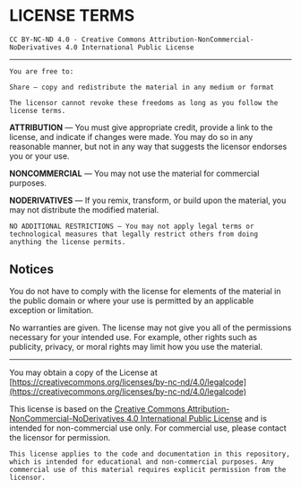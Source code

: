 # LICENSE TERMS
  
    CC BY-NC-ND 4.0 - Creative Commons Attribution-NonCommercial-NoDerivatives 4.0 International Public License

---

    You are free to:

    Share — copy and redistribute the material in any medium or format

    The licensor cannot revoke these freedoms as long as you follow the license terms.

<!-- markdownlint-disable MD033-->
 **ATTRIBUTION** — You must give appropriate credit, provide a link to the license, and indicate if changes were made. You may do so in any reasonable manner, but not in any way that suggests the licensor endorses you or your use.

 **NONCOMMERCIAL** — You may not use the material for commercial purposes.

 **NODERIVATIVES** — If you remix, transform, or build upon the material, you may not distribute the modified material.

```NO ADDITIONAL RESTRICTIONS — You may not apply legal terms or technological measures that legally restrict others from doing anything the license permits.```

## Notices

You do not have to comply with the license for elements of the material in the public domain or where your use is permitted by an applicable exception or limitation.

No warranties are given. The license may not give you all of the permissions necessary for your intended use. For example, other rights such as publicity, privacy, or moral rights may limit how you use the material.

---

You may obtain a copy of the License at [https://creativecommons.org/licenses/by-nc-nd/4.0/legalcode](https://creativecommons.org/licenses/by-nc-nd/4.0/legalcode)

This license is based on the [Creative Commons Attribution-NonCommercial-NoDerivatives 4.0 International Public License](https://creativecommons.org/licenses/by-nc-nd/4.0/legalcode.en) and is intended for non-commercial use only. For commercial use, please contact the licensor for permission.

    This license applies to the code and documentation in this repository, which is intended for educational and non-commercial purposes. Any commercial use of this material requires explicit permission from the licensor.

